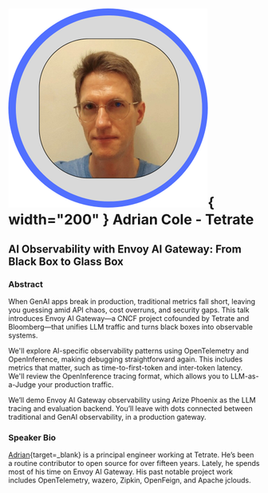 # ![](../images/speakers/headshots/AdrianCole.png){ width="200" } Adrian Cole - Tetrate

## AI Observability with Envoy AI Gateway: From Black Box to Glass Box

### Abstract

When GenAI apps break in production, traditional metrics fall short, leaving you guessing amid API chaos, cost overruns, and security gaps. This talk introduces Envoy AI Gateway—a CNCF project cofounded by Tetrate and Bloomberg—that unifies LLM traffic and turns black boxes into observable systems.

We'll explore AI-specific observability patterns using OpenTelemetry and OpenInference, making debugging straightforward again. This includes metrics that matter, such as time-to-first-token and inter-token latency. We'll review the OpenInference tracing format, which allows you to LLM-as-a-Judge your production traffic.

We’ll demo Envoy AI Gateway observability using Arize Phoenix as the LLM tracing and evaluation backend. You’ll leave with dots connected between traditional and GenAI observability, in a production gateway.

### Speaker Bio
[Adrian](https://www.linkedin.com/in/adrianfcole/){target=_blank} is a principal engineer working at Tetrate. He’s been a routine contributor to open source for over fifteen years. Lately, he spends most of his time on Envoy AI Gateway. His past notable project work includes OpenTelemetry, wazero, Zipkin, OpenFeign, and Apache jclouds.